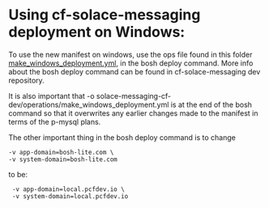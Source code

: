 # Using cf-solace-messaging deployment on Windows: 

To use the new manifest on windows, use the ops file found in this folder [make_windows_deployment.yml](operations/make_windows_deployment.yml), in the bosh deploy command. More info about the bosh deploy command can be found in cf-solace-messaging dev repository. 

It is also important that -o solace-messaging-cf-dev/operations/make_windows_deployment.yml is at the end of the bosh command so that it overwrites any earlier changes made to the manifest in terms of the p-mysql plans. 

The other important thing in the bosh deploy command is to change 
~~~
-v app-domain=bosh-lite.com \
-v system-domain=bosh-lite.com
~~~ 
to be: 
~~~
 -v app-domain=local.pcfdev.io \
 -v system-domain=local.pcfdev.io
~~~

